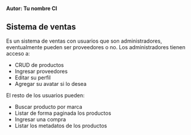 #### Autor: Tu nombre CI

## Sistema de ventas

Es un sistema de ventas con usuarios que son administradores, eventualmente pueden ser proveedores o no.
Los administradores tienen acceso a:

 - CRUD de productos
 - Ingresar proveedores
 - Editar su perfil
 - Agregar su avatar si lo desea

El resto de los usuarios pueden:

 - Buscar producto por marca
 - Listar de forma paginada los productos
 - Ingresar una compra
 - Listar los metadatos de los productos

